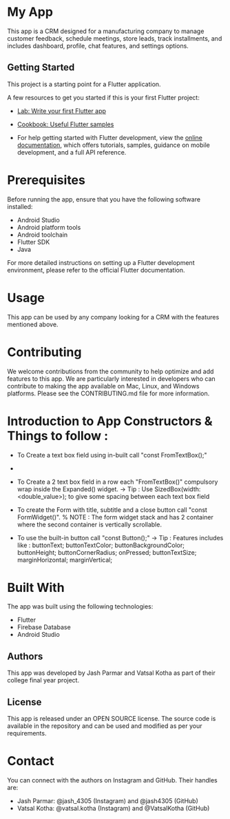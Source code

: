 
# My App
This app is a CRM designed for a manufacturing company to manage customer feedback, 
schedule meetings, store leads, track installments, and includes dashboard, profile,
chat features, and settings options.

## Getting Started
This project is a starting point for a Flutter application.

A few resources to get you started if this is your first Flutter project:

- [Lab: Write your first Flutter app](https://docs.flutter.dev/get-started/codelab)
- [Cookbook: Useful Flutter samples](https://docs.flutter.dev/cookbook)

- For help getting started with Flutter development, view the
  [online documentation](https://docs.flutter.dev/), which offers tutorials,
  samples, guidance on mobile development, and a full API reference.

# Prerequisites
Before running the app, ensure that you have the following software installed:

- Android Studio
- Android platform tools
- Android toolchain
- Flutter SDK
- Java

For more detailed instructions on setting up a Flutter development environment, please 
refer to the official Flutter documentation.

# Usage
This app can be used by any company looking for a CRM with the features mentioned above.

# Contributing
We welcome contributions from the community to help optimize and add features to this app.
We are particularly interested in developers who can contribute to making the app available 
on Mac, Linux, and Windows platforms. Please see the CONTRIBUTING.md file for more information.


# Introduction to App Constructors & Things to follow :
- To Create a text box field using in-built call "const FromTextBox();"
- 
- To Create a 2 text box field in a row each "FromTextBox()" compulsory wrap inside the Expanded() widget.
-> Tip : Use SizedBox(width: <double_value>); to give some spacing between each text box field

- To create the Form with title, subtitle and a close button call "const FormWidget()".
  % NOTE : The form widget stack and has 2 container where the second container is vertically scrollable.

- To use the built-in button call "const Button();"
-> Tip : Features includes like : buttonText; buttonTextColor; buttonBackgroundColor; buttonHeight; buttonCornerRadius;
                                  onPressed; buttonTextSize; marginHorizontal; marginVertical;


# Built With
The app was built using the following technologies:

- Flutter
- Firebase Database
- Android Studio

## Authors
This app was developed by Jash Parmar and Vatsal Kotha as part of their college final year project.

## License
This app is released under an OPEN SOURCE license. The source code is available in the repository
and can be used and modified as per your requirements.

# Contact
You can connect with the authors on Instagram and GitHub. Their handles are:

- Jash Parmar: @jash_4305 (Instagram) and @jash4305 (GitHub)
- Vatsal Kotha: @vatsal.kotha (Instagram) and @VatsalKotha (GitHub)
